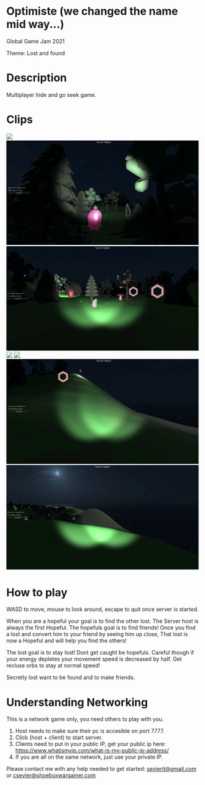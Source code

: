 Optimiste (we changed the name mid way...)
====================

Global Game Jam 2021

Theme: Lost and found

Description
====================
Multiplayer hide and go seek game.

Clips
====================
![](gifs/optimiste.gif)
![](gifs/caught2.gif)
![](gifs/friends.gif)
![](gifs/follow.gif)
![](gifs/tushi.gif)
![](gifs/help.gif)
![](gifs/landscape.gif)




How to play
====================
WASD to move, mouse to look around, escape to quit once server is started.

When you are a hopeful your goal is to find the other lost. The Server host is always the first Hopeful.
The hopefuls goal is to find friends! Once you find a lost and convert him to your friend by seeing him up close,
That lost is now a Hopeful and will help you find the others!

The lost goal is to stay lost! Dont get caught be hopefuls. Careful though if your energy depletes your
movement speed is decreased by half. Get recluse orbs to stay at normal speed!

Secretly lost want to be found and to make friends.

Understanding Networking
====================
This is a network game only, you need others to play with you. 

1. Host needs to make sure their pc is accesible on port 7777.
2. Click (host + client) to start server.
3. Clients need to put in your public IP, get your public ip here: https://www.whatismyip.com/what-is-my-public-ip-address/
4. If you are all on the same network, just use your private IP.


Please contact me with any help needed to get started: sevierit@gmail.com or csevier@shoeboxwargamer.com
